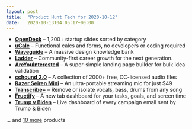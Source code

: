 ```yaml
---
layout: post
title:  "Product Hunt Tech for 2020-10-12"
date:   2020-10-13T04:05:17+00:00
---
```


* **[OpenDeck](https://www.producthunt.com/posts/opendeck?utm_campaign=producthunt-api&utm_medium=api-v2&utm_source=Application%3A+Daily+Digest+RSS+v2+%28ID%3A+29748%29)** – 1,200+ startup slides sorted by category
* **[uCalc](https://www.producthunt.com/posts/ucalc-3639e222-a038-4a34-8376-3ace583d1da3?utm_campaign=producthunt-api&utm_medium=api-v2&utm_source=Application%3A+Daily+Digest+RSS+v2+%28ID%3A+29748%29)** – Functional calcs and forms, no developers or coding required
* **[Waveguide](https://www.producthunt.com/posts/waveguide?utm_campaign=producthunt-api&utm_medium=api-v2&utm_source=Application%3A+Daily+Digest+RSS+v2+%28ID%3A+29748%29)** – A massive design knowledge bank
* **[Ladder](https://www.producthunt.com/posts/ladder-3739e65e-7c03-4fcf-8068-2775b3ee095d?utm_campaign=producthunt-api&utm_medium=api-v2&utm_source=Application%3A+Daily+Digest+RSS+v2+%28ID%3A+29748%29)** – Community-first career growth for the next generation.
* **[AreYouInterested](https://www.producthunt.com/posts/areyouinterested?utm_campaign=producthunt-api&utm_medium=api-v2&utm_source=Application%3A+Daily+Digest+RSS+v2+%28ID%3A+29748%29)** – A super-simple landing page builder for bulk idea validation
* **[cchound 2.0](https://www.producthunt.com/posts/cchound-2-0?utm_campaign=producthunt-api&utm_medium=api-v2&utm_source=Application%3A+Daily+Digest+RSS+v2+%28ID%3A+29748%29)** – A collection of 2000+ free, CC-licensed audio files
* **[Razer Seiren Mini](https://www.producthunt.com/posts/razer-seiren-mini?utm_campaign=producthunt-api&utm_medium=api-v2&utm_source=Application%3A+Daily+Digest+RSS+v2+%28ID%3A+29748%29)** – An ultra-portable streaming mic for just $49
* **[Transcribe+](https://www.producthunt.com/posts/transcribe-3?utm_campaign=producthunt-api&utm_medium=api-v2&utm_source=Application%3A+Daily+Digest+RSS+v2+%28ID%3A+29748%29)** – Remove or isolate vocals, bass, drums from any song
* **[Fructify](https://www.producthunt.com/posts/fructify?utm_campaign=producthunt-api&utm_medium=api-v2&utm_source=Application%3A+Daily+Digest+RSS+v2+%28ID%3A+29748%29)** – A new tab dashboard for your tasks, goals, and screen time
* **[Trump v Biden](https://www.producthunt.com/posts/trump-v-biden?utm_campaign=producthunt-api&utm_medium=api-v2&utm_source=Application%3A+Daily+Digest+RSS+v2+%28ID%3A+29748%29)** – Live dashboard of every campaign email sent by Trump & Biden

… and [10 more](https://www.producthunt.com/tech) products